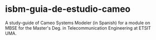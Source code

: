 # isbm-guia-de-estudio-cameo
A study-guide of Cameo Systems Modeler (in Spanish) for a module on MBSE for the Master's Deg. in Telecommunication Engineering at ETSIT UMA.  
